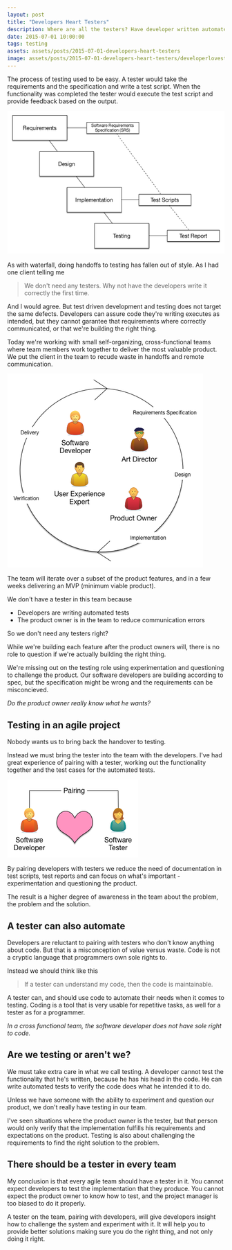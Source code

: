 ```yaml
---
layout: post
title: "Developers Heart Testers"
description: Where are all the testers? Have developer written automated tests really killed the testing role in agile projects? No! We need testers more than ever to know what to implement and how to do it right.
date: 2015-07-01 10:00:00
tags: testing
assets: assets/posts/2015-07-01-developers-heart-testers
image: assets/posts/2015-07-01-developers-heart-testers/developerlovestester.png
---
```


The process of testing used to be easy. A tester would take the requirements and the specification and write a test script. When the functionality was completed the tester would execute the test script and provide feedback based on the output.

![The tester works with the specification to create a test script which will be executed and provide feedback in a test result](/assets/posts/2015-07-01-developers-heart-testers/waterfalltesting.png)

As with waterfall, doing handoffs to testing has fallen out of style. As I had one client telling me

> We don't need any testers. Why not have the developers write it correctly the first time.

And I would agree. But test driven development and testing does not target the same defects. Developers can assure code they're writing executes as intended, but they cannot garantee that requirements where correctly communicated, or that we're building the right thing.

Today we're working with small self-organizing, cross-functional teams where team members work together to deliver the most valuable product. We put the client in the team to recude waste in handoffs and remote communication.

![Team members collaborate closely with the client to provide most value](/assets/posts/2015-07-01-developers-heart-testers/iterativetesting.png)

The team will iterate over a subset of the product features, and in a few weeks delivering an MVP (minimum viable product). 

We don't have a tester in this team because

* Developers are writing automated tests
* The product owner is in the team to reduce communication errors

So we don't need any testers right?

While we're building each feature after the product owners will, there is no role to question if we're actually building the right thing.

We're missing out on the testing role using experimentation and questioning to challenge the product. Our software developers are building according to spec, but the specification might be wrong and the requirements can be misconcieved.

*Do the product owner really know what he wants?*

## Testing in an agile project

Nobody wants us to bring back the handover to testing.

Instead we must bring the tester into the team with the developers. I've had great experience of pairing with a tester, working out the functionality together and the test cases for the automated tests.

![Team members collaborate closely with the client to provide most value](/assets/posts/2015-07-01-developers-heart-testers/developerlovestester.png)

By pairing developers with testers we reduce the need of documentation in test scripts, test reports and can focus on what's important - experimentation and questioning the product.

The result is a higher degree of awareness in the team about the problem, the problem and the solution.

## A tester can also automate

Developers are reluctant to pairing with testers who don't know anything about code. But that is a misconception of value versus waste. Code is not a cryptic language that programmers own sole rights to.

Instead we should think like this

> If a tester can understand my code, then the code is maintainable.

A tester can, and should use code to automate their needs when it comes to testing. Coding is a tool that is very usable for repetitive tasks, as well for a tester as for a programmer.

*In a cross functional team, the software developer does not have sole right to code.*

## Are we testing or aren't we?

We must take extra care in what we call testing. A developer cannot test the functionality that he's written, because he has his head in the code. He can write automated tests to verify the code does what he intended it to do.

Unless we have someone with the ability to experiment and question our product, we don't really have testing in our team.

I've seen situations where the product owner is the tester, but that person would only verify that the implementation fulfills his requirements and expectations on the product. Testing is also about challenging the requirements to find the right solution to the problem.

## There should be a tester in every team

My conclusion is that every agile team should have a tester in it. You cannot expect developers to test the implementation that they produce. You cannot expect the product owner to know how to test, and the project manager is too biased to do it properly.

A tester on the team, pairing with developers, will give developers insight how to challenge the system and experiment with it. It will help you to provide better solutions making sure you do the right thing, and not only doing it right.

